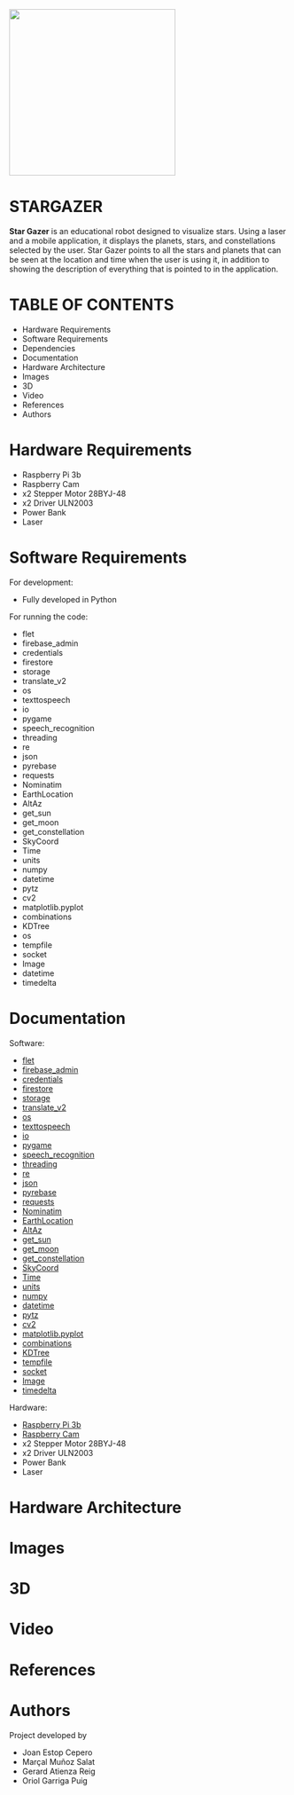 <img src="https://github.com/OriolGarriga/STARGAZER/assets/127389022/d1da4eb6-2b40-4248-a3be-14965086ae94" width="300" height="300" />

# STARGAZER

__Star Gazer__ is an educational robot designed to visualize stars. Using a laser and a mobile application, it displays the planets, stars, and constellations selected by the user. Star Gazer points to all the stars and planets that can be seen at the location and time when the user is using it, in addition to showing the description of everything that is pointed to in the application.

# TABLE OF CONTENTS
- Hardware Requirements
- Software Requirements
- Dependencies
- Documentation
- Hardware Architecture
- Images
- 3D
- Video
- References
- Authors

# Hardware Requirements
- Raspberry Pi 3b
- Raspberry Cam
- x2 Stepper Motor 28BYJ-48
- x2 Driver ULN2003
- Power Bank
- Laser

# Software Requirements
For development:
- Fully developed in Python

For running the code:
- flet
- firebase_admin
- credentials
- firestore
- storage
- translate_v2
- os
- texttospeech
- io
- pygame
- speech_recognition
- threading
- re
- json
- pyrebase
- requests
- Nominatim
- EarthLocation
- AltAz
- get_sun
- get_moon
- get_constellation
- SkyCoord
- Time
- units
- numpy
- datetime
- pytz
- cv2
- matplotlib.pyplot
- combinations
- KDTree
- os
- tempfile
- socket
- Image
- datetime
- timedelta

# Documentation
Software:
- [flet](https://flet.dev/)
- [firebase_admin](https://firebase.google.com/docs/reference/admin/python/firebase_admin)
- [credentials](https://firebase.google.com/docs/admin/setup?hl=es-419)
- [firestore](https://stackoverflow.com/questions/71409466/how-to-access-admin-firestore-using-firebase-admin-sdk)
- [storage](https://firebase.google.com/docs/storage/admin/start?hl=es-419)
- [translate_v2](https://cloud.google.com/translate/docs/reference/libraries/v2/python)
- [os](https://docs.python.org/es/3.10/library/os.html)
- [texttospeech](https://cloud.google.com/dotnet/docs/reference/Google.Cloud.TextToSpeech.V1/latest/Google.Cloud.TextToSpeech.V1.TextToSpeech.TextToSpeechClient?gad_source=1&gclid=CjwKCAjw-O6zBhASEiwAOHeGxZBTbt71obPANN32ZvSRi7k721C4Ogedqxap22FtLPSk349O-IZEyBoCQboQAvD_BwE&gclsrc=aw.ds)
- [io](https://docs.python.org/es/3.9/library/io.html)
- [pygame](https://www.pygame.org/docs/tut/ImportInit.html)
- [speech_recognition](https://pypi.org/project/SpeechRecognition/2.1.3/)
- [threading](https://docs.python.org/3/library/threading.html)
- [re](https://docs.python.org/3/library/re.html)
- [json](https://docs.python.org/3/library/json.html)
- [pyrebase](https://pypi.org/project/Pyrebase/)
- [requests](https://www.w3schools.com/python/module_requests.asp)
- [Nominatim](https://geopy.readthedocs.io/en/stable/)
- [EarthLocation](https://astropy-astrofrog.readthedocs.io/en/latest/coordinates/)
- [AltAz](https://astropy-astrofrog.readthedocs.io/en/latest/coordinates/)
- [get_sun](https://astropy-astrofrog.readthedocs.io/en/latest/coordinates/)
- [get_moon](https://astropy-astrofrog.readthedocs.io/en/latest/coordinates/)
- [get_constellation](https://astropy-astrofrog.readthedocs.io/en/latest/coordinates/)
- [SkyCoord](https://astropy-astrofrog.readthedocs.io/en/latest/coordinates/)
- [Time](https://docs.astropy.org/en/stable/time/)
- [units](https://docs.astropy.org/en/stable/units/)
- [numpy](https://numpy.org/doc/stable/user/absolute_beginners.html)
- [datetime](https://docs.python.org/es/3/library/datetime.html)
- [pytz](https://pypi.org/project/pytz/)
- [cv2](https://pypi.org/project/opencv-python/)
- [matplotlib.pyplot](https://matplotlib.org/2.0.2/users/pyplot_tutorial.html)
- [combinations](https://docs.python.org/3/library/itertools.html)
- [KDTree](https://docs.scipy.org/doc/scipy/reference/generated/scipy.spatial.KDTree.html)
- [tempfile](https://docs.python.org/3/library/tempfile.html)
- [socket](https://docs.python.org/3/library/socket.html)
- [Image](https://pillow.readthedocs.io/en/stable/reference/Image.html)
- [timedelta](https://docs.python.org/es/3/library/datetime.html)

Hardware:
- [Raspberry Pi 3b](https://www.raspberrypi.com/documentation/)
- [Raspberry Cam](https://github.com/OriolGarriga/STARGAZER/blob/main/Hardware/CAMV2.pdf)
- x2 Stepper Motor 28BYJ-48
- x2 Driver ULN2003
- Power Bank
- Laser

# Hardware Architecture

# Images

# 3D

# Video

# References

# Authors
Project developed by 
- Joan Estop Cepero
- Marçal Muñoz Salat
- Gerard Atienza Reig
- Oriol Garriga Puig

